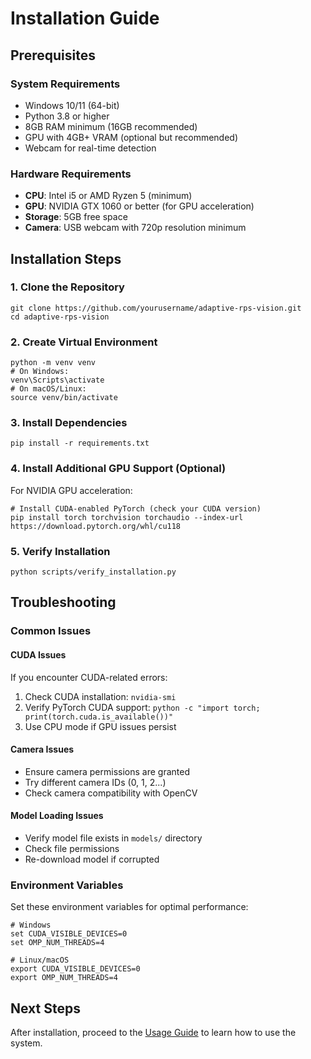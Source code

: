 ﻿# Installation Guide

## Prerequisites

### System Requirements
- Windows 10/11 (64-bit)
- Python 3.8 or higher
- 8GB RAM minimum (16GB recommended)
- GPU with 4GB+ VRAM (optional but recommended)
- Webcam for real-time detection

### Hardware Requirements
- **CPU**: Intel i5 or AMD Ryzen 5 (minimum)
- **GPU**: NVIDIA GTX 1060 or better (for GPU acceleration)
- **Storage**: 5GB free space
- **Camera**: USB webcam with 720p resolution minimum

## Installation Steps

### 1. Clone the Repository
```
git clone https://github.com/yourusername/adaptive-rps-vision.git
cd adaptive-rps-vision
```

### 2. Create Virtual Environment
```
python -m venv venv
# On Windows:
venv\Scripts\activate
# On macOS/Linux:
source venv/bin/activate
```

### 3. Install Dependencies
```
pip install -r requirements.txt
```

### 4. Install Additional GPU Support (Optional)
For NVIDIA GPU acceleration:
```
# Install CUDA-enabled PyTorch (check your CUDA version)
pip install torch torchvision torchaudio --index-url https://download.pytorch.org/whl/cu118
```

### 5. Verify Installation
```
python scripts/verify_installation.py
```

## Troubleshooting

### Common Issues

#### CUDA Issues
If you encounter CUDA-related errors:
1. Check CUDA installation: `nvidia-smi`
2. Verify PyTorch CUDA support: `python -c "import torch; print(torch.cuda.is_available())"`
3. Use CPU mode if GPU issues persist

#### Camera Issues
- Ensure camera permissions are granted
- Try different camera IDs (0, 1, 2...)
- Check camera compatibility with OpenCV

#### Model Loading Issues
- Verify model file exists in `models/` directory
- Check file permissions
- Re-download model if corrupted

### Environment Variables
Set these environment variables for optimal performance:
```
# Windows
set CUDA_VISIBLE_DEVICES=0
set OMP_NUM_THREADS=4

# Linux/macOS
export CUDA_VISIBLE_DEVICES=0
export OMP_NUM_THREADS=4
```

## Next Steps
After installation, proceed to the [Usage Guide](usage.md) to learn how to use the system.

